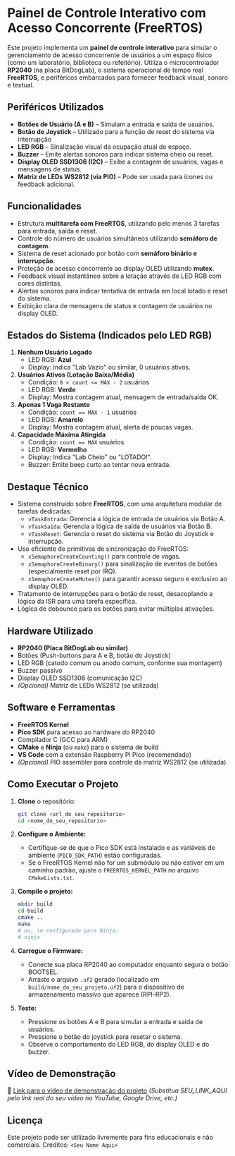 # Painel de Controle Interativo com Acesso Concorrente (FreeRTOS)

Este projeto implementa um **painel de controle interativo** para simular o gerenciamento de acesso concorrente de usuários a um espaço físico (como um laboratório, biblioteca ou refeitório). Utiliza o microcontrolador **RP2040** (na placa BitDogLab), o sistema operacional de tempo real **FreeRTOS**, e periféricos embarcados para fornecer feedback visual, sonoro e textual.

## Periféricos Utilizados

* **Botões de Usuário (A e B)** – Simulam a entrada e saída de usuários.
* **Botão de Joystick** – Utilizado para a função de reset do sistema via interrupção
* **LED RGB** – Sinalização visual da ocupação atual do espaço. 
* **Buzzer** – Emite alertas sonoros para indicar sistema cheio ou reset.
* **Display OLED SSD1306 (I2C)** – Exibe a contagem de usuários, vagas e mensagens de status.
* **Matriz de LEDs WS2812 (via PIO)** – Pode ser usada para ícones ou feedback adicional.

## Funcionalidades

* Estrutura **multitarefa com FreeRTOS**, utilizando pelo menos 3 tarefas para entrada, saída e reset.
* Controle do número de usuários simultâneos utilizando **semáforo de contagem**. 
* Sistema de reset acionado por botão com **semáforo binário e interrupção**.
* Proteção de acesso concorrente ao display OLED utilizando **mutex**. 
* Feedback visual instantâneo sobre a lotação através de LED RGB com cores distintas. 
* Alertas sonoros para indicar tentativa de entrada em local lotado e reset do sistema. 
* Exibição clara de mensagens de status e contagem de usuários no display OLED. 

## Estados do Sistema (Indicados pelo LED RGB)

1.  **Nenhum Usuário Logado**
    * LED RGB: **Azul**
    * Display: Indica "Lab Vazio" ou similar, 0 usuários ativos.
2.  **Usuários Ativos (Lotação Baixa/Média)**
    * Condição: `0 < count <= MAX - 2` usuários
    * LED RGB: **Verde**
    * Display: Mostra contagem atual, mensagem de entrada/saída OK.
3.  **Apenas 1 Vaga Restante**
    * Condição: `count == MAX - 1` usuários
    * LED RGB: **Amarelo**
    * Display: Mostra contagem atual, alerta de poucas vagas.
4.  **Capacidade Máxima Atingida**
    * Condição: `count == MAX` usuários
    * LED RGB: **Vermelho**
    * Display: Indica "Lab Cheio" ou "LOTADO!".
    * Buzzer: Emite beep curto ao tentar nova entrada. 

## Destaque Técnico

* Sistema construído sobre **FreeRTOS**, com uma arquitetura modular de tarefas dedicadas:
    * `vTaskEntrada`: Gerencia a lógica de entrada de usuários via Botão A. 
    * `vTaskSaida`: Gerencia a lógica de saída de usuários via Botão B.
    * `vTaskReset`: Gerencia o reset do sistema via Botão do Joystick e interrupção.
* Uso eficiente de primitivas de sincronização do FreeRTOS:
    * `xSemaphoreCreateCounting()` para controle de vagas.
    * `xSemaphoreCreateBinary()` para sinalização de eventos de botões (especialmente reset por IRQ).
    * `xSemaphoreCreateMutex()` para garantir acesso seguro e exclusivo ao display OLED.
* Tratamento de interrupções para o botão de reset, desacoplando a lógica da ISR para uma tarefa específica.
* Lógica de debounce para os botões para evitar múltiplas ativações.

## Hardware Utilizado

* **RP2040 (Placa BitDogLab ou similar)** 
* Botões (Push-buttons para A e B, botão do Joystick)
* LED RGB (catodo comum ou anodo comum, conforme sua montagem)
* Buzzer passivo
* Display OLED SSD1306 (comunicação I2C)
* *(Opcional)* Matriz de LEDs WS2812 (se utilizada)

## Software e Ferramentas

* **FreeRTOS Kernel**
* **Pico SDK** para acesso ao hardware do RP2040
* Compilador C (GCC para ARM)
* **CMake** e **Ninja** (ou `make`) para o sistema de build
* **VS Code** com a extensão Raspberry Pi Pico (recomendado)
* *(Opcional)* PIO assembler para controle da matriz WS2812 (se utilizada)

## Como Executar o Projeto

1.  **Clone** o repositório:
    ```bash
    git clone <url_do_seu_repositorio>
    cd <nome_do_seu_repositorio>
    ```

2.  **Configure o Ambiente:**
    * Certifique-se de que o Pico SDK está instalado e as variáveis de ambiente (`PICO_SDK_PATH`) estão configuradas.
    * Se o FreeRTOS Kernel não for um submódulo ou não estiver em um caminho padrão, ajuste o `FREERTOS_KERNEL_PATH` no arquivo `CMakeLists.txt`.

3.  **Compile o projeto:**
    ```bash
    mkdir build
    cd build
    cmake ..
    make 
    # ou, se configurado para Ninja:
    # ninja
    ```

4.  **Carregue o Firmware:**
    * Conecte sua placa RP2040 ao computador enquanto segura o botão BOOTSEL.
    * Arraste o arquivo `.uf2` gerado (localizado em `build/nome_do_seu_projeto.uf2`) para o dispositivo de armazenamento massivo que aparece (RPI-RP2).

5.  **Teste:**
    * Pressione os botões A e B para simular a entrada e saída de usuários.
    * Pressione o botão do joystick para resetar o sistema.
    * Observe o comportamento do LED RGB, do display OLED e do buzzer.

## Vídeo de Demonstração

🎥 [Link para o vídeo de demonstração do projeto](SEU_LINK_AQUI)
*(Substitua SEU_LINK_AQUI pelo link real do seu vídeo no YouTube, Google Drive, etc.)*

## Licença

Este projeto pode ser utilizado livremente para fins educacionais e não comerciais.
Créditos: `<Seu Nome Aqui>`